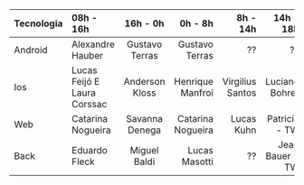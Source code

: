 | Tecnologia |   08h - 16h | 16h - 0h | 0h - 8h | 8h - 14h |  14h - 18h |
| :------------ | :------------ |:---------------:| -----:| -----:| -----:|
| Android | Alexandre Hauber | Gustavo Terras | Gustavo Terras |  ?? |?? |
| Ios | Lucas Feijó E  Laura Corssac | Anderson Kloss |   Henrique Manfroi |Virgilius Santos |Luciano Bohrer |
| Web | Catarina Nogueira | Savanna Denega |   Catarina Nogueira |Lucas Kuhn | Patricia - TW |
| Back | Eduardo Fleck  |Miguel Baldi | Lucas Masotti|?? |Jean Bauer -TW |
